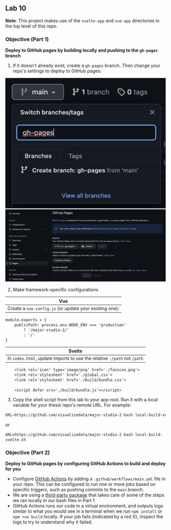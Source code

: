 ## Lab 10

**Note**: This project makes use of the `svelte-app` and `vue-app` directories in the top level of this repo.

### Objective (Part 1)

**Deploy to GitHub pages by building locally and pushing to the `gh-pages` branch**

1. If it doesn't already exist, create a `gh-pages` branch. Then change your repo's settings to deploy to GitHub pages:

<img src='./create-branch.png' width="600px">

<img src='./gh-pages.png' width="600px"/>

2. Make framework-specific configurations

| Vue                                                     |
| ------------------------------------------------------- |
| Create a `vue.config.js` (or update your existing one): |

```
module.exports = {
    publicPath: process.env.NODE_ENV === 'production'
        ? '/major-studio-2/'
        : '/'
}
```

| Svelte                                                                   |
| ------------------------------------------------------------------------ |
| In `index.html`, update imports to use the relative `./path` not `/path` |

```
	<link rel='icon' type='image/png' href='./favicon.png'>
	<link rel='stylesheet' href='./global.css'>
	<link rel='stylesheet' href='./build/bundle.css'>

	<script defer src='./build/bundle.js'></script>
```

3. Copy the shell script from this lab to your app root. Run it with a local variable for your thesis repo's remote URL. For example:

```bash
URL=https://github.com/visualizedata/major-studio-2 bash local-build-vue.sh
```

_or_

```
URL=https://github.com/visualizedata/major-studio-2 bash local-build-svelte.sh
```

### Objective (Part 2)

**Deploy to GitHub pages by configuring GitHub Actions to build and deploy for you**

- Configure [GitHub Actions](https://docs.github.com/en/actions/deployment/about-deployments/deploying-with-github-actions) by adding a `.github/workflows/main.yml` file in your repo. This can be configured to run one or more jobs based on specific triggers, such as pushing commits to the `main` branch.
- We are using a [third-party package](https://github.com/crazy-max/ghaction-github-pages) that takes care of some of the steps we ran locally in our bash files in Part 1
- GitHub Actions runs our code in a virtual environment, and outputs logs similar to what you would see in a terminal when we run `npm install` or `npm run build` locally. If your job fails (indicated by a red X), inspect the logs to try to understand why it failed.
